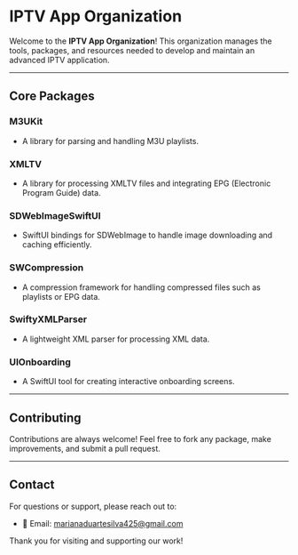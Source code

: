 # **IPTV App Organization**

Welcome to the **IPTV App Organization**! This organization manages the tools, packages, and resources needed to develop and maintain an advanced IPTV application.

---

## **Core Packages**

### **M3UKit**
- A library for parsing and handling M3U playlists.  

### **XMLTV**
- A library for processing XMLTV files and integrating EPG (Electronic Program Guide) data.  

### **SDWebImageSwiftUI**
- SwiftUI bindings for SDWebImage to handle image downloading and caching efficiently.  

### **SWCompression**
- A compression framework for handling compressed files such as playlists or EPG data.  

### **SwiftyXMLParser**
- A lightweight XML parser for processing XML data.  

### **UIOnboarding**
- A SwiftUI tool for creating interactive onboarding screens.  

---

## **Contributing**

Contributions are always welcome! Feel free to fork any package, make improvements, and submit a pull request.  

---

## **Contact**

For questions or support, please reach out to:  
- 📧 Email: [marianaduartesilva425@gmail.com](mailto:marianaduartesilva425@gmail.com)  

Thank you for visiting and supporting our work!
